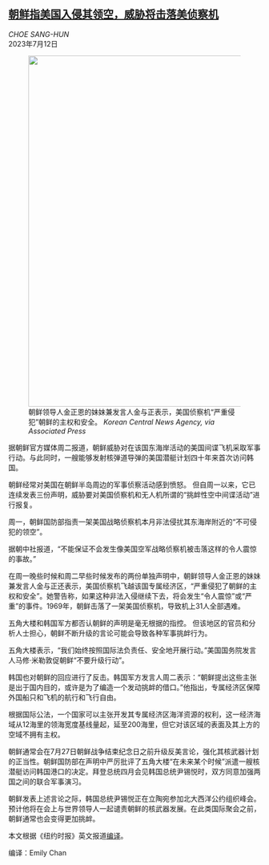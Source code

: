 <!--1689127622000-->
[朝鲜指美国入侵其领空，威胁将击落美侦察机](https://cn.nytimes.com/asia-pacific/20230712/north-korea-us-submarine/)
------

<address>CHOE SANG-HUN</address><time pudate="2023-07-12 09:28:48" datetime="2023-07-12 09:28:48">2023年7月12日</time><figure><img src="https://images.weserv.nl/?url=static01.nyt.com/images/2023/07/11/multimedia/11nkorea-cqpj/11nkorea-cqpj-master1050.jpg" width="1050" height="700"><figcaption>朝鲜领导人金正恩的妹妹兼发言人金与正表示，美国侦察机“严重侵犯”朝鲜的主权和安全。 <cite>Korean Central News Agency, via Associated Press</cite></figcaption></figure><section><p>据朝鲜官方媒体周二报道，朝鲜威胁对在该国东海岸活动的美国间谍飞机采取军事行动。与此同时，一艘能够发射核弹道导弹的美国潜艇计划四十年来首次访问韩国。</p><p>朝鲜经常对美国在朝鲜半岛周边的军事侦察活动感到愤怒。 但自周一以来，它已连续发表三份声明，威胁要对美国侦察机和无人机所谓的“挑衅性空中间谍活动”进行报复。</p><p>周一，朝鲜国防部指责一架美国战略侦察机本月非法侵扰其东海岸附近的“不可侵犯的领空”​。</p><p>据朝中社报道，“不能保证不会发生像美国空军战略侦察机被击落这样的令人震惊的事故。”</p><p>在周一晚些时候和周二早些时候发布的两份单独声明中，朝鲜领导人金正恩的妹妹兼发言人金与正还表示，美国侦察机飞越该国专属经济区，“严重侵犯了朝鲜的主权和安全”。她警告称，如果这种非法入侵继续下去，将会发生“令人震惊”或“严重”的事件。1969年，朝鲜击落了一架美国侦察机，导致机上31人全部遇难。</p><p>五角大楼和韩国军方都否认朝鲜的声明是毫无根据的指控。 但该地区的官员和分析人士担心，朝鲜不断升级的言论可能会导致各种军事挑衅行为。 ​</p><p>五角大楼表示，“我们始终按照国际法负责任、安全地开展行动。”美国国务院发言人马修·米勒敦促朝鲜“不要升级行动”。</p><p>韩国也对朝鲜的回应进行了反击。韩国军方发言人周二表示：“朝鲜提出这些主张是出于国内目的，或许是为了编造一个发动挑衅的借口。”他指出，专属经济区保障外国船只和飞机的航行和飞行自由。</p><p>根据国际公法，一个国家可以主张开发其专属经济区海洋资源的权利，这一经济海域从12海里的领海宽度基线量起，延至200海里，但它对该区域的表面及其上方的空域不拥有主权。<br></p><p>朝鲜通常会在7月27日朝鲜战争结束纪念日之前升级反美言论，强化其核武器计划的正当性。朝鲜国防部在声明中严厉批评了五角大楼“在未来某个时候”派遣一艘核潜艇访问韩国港口的决定。拜登总统四月会见韩国总统尹锡悦时，双方同意加强两国之间的联合军事演习。</p><p>朝鲜发表上述言论之际，韩国总统尹锡悦正在立陶宛参加北大西洋公约组织峰会。预计他将在会上与世界领导人一起谴责朝鲜的核武器发展。在此类国际聚会之前，朝鲜通常也会变得更加挑衅。</p></section><footer><p>本文根据《纽约时报》英文报道<a rel="nofollow" target="_blank" href="https://www.nytimes.com/2023/07/11/world/asia/north-korea-us-submarine.html">编译</a>。 </p><p>编译：Emily Chan</p></footer>
